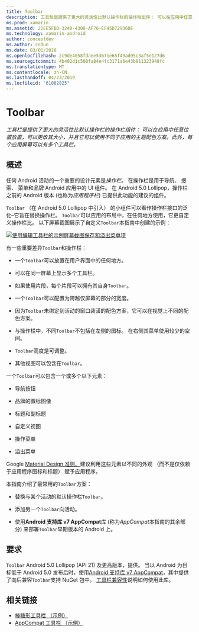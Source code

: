 ```yaml
---
title: Toolbar
description: 工具栏是提供了更大的灵活性比默认操作栏的操作栏组件： 可以在应用中任意位置放置，可以更改其大小，并且它可以使用不同于应用的主题配色方案。 此外，每个应用屏幕可以有多个工具栏。
ms.prod: xamarin
ms.assetid: 22EE5FBD-3240-4308-AF76-EF45D72936DE
ms.technology: xamarin-android
author: conceptdev
ms.author: crdun
ms.date: 03/01/2018
ms.openlocfilehash: 2c9de4058fdaee53671e65f49ad95c3af5e127d6
ms.sourcegitcommit: 4b402d1c508fa84e4fc3171a6e43b811323948fc
ms.translationtype: MT
ms.contentlocale: zh-CN
ms.lasthandoff: 04/23/2019
ms.locfileid: "61082825"
---
```

# <a name="toolbar"></a>Toolbar

_工具栏是提供了更大的灵活性比默认操作栏的操作栏组件： 可以在应用中任意位置放置，可以更改其大小，并且它可以使用不同于应用的主题配色方案。此外，每个应用屏幕可以有多个工具栏。_

 
## <a name="overview"></a>概述

任何 Android 活动的一个重要的设计元素是*操作栏*。 在操作栏是用于导航、 搜索、 菜单和品牌 Android 应用中的 UI 组件。 在 Android 5.0 Lollipop，操作栏之前的 Android 版本 (也称为*应用程序栏*) 已提供此功能的建议的组件。 

`Toolbar` （在 Android 5.0 Lollipop 中引入） 的小组件可以看作操作栏接口的泛化&ndash;它旨在替换操作栏。 `Toolbar`可以应用的布局中，在任何地方使用，它更自定义操作栏比。 以下屏幕截图展示了自定义`Toolbar`本指南中创建的示例： 

[![使用编辑工具栏的示例屏幕截图保存和溢出菜单项](images/01-toolbar-sml.png)](images/01-toolbar.png#lightbox)

有一些重要差异`Toolbar`和操作栏： 

-   一个`Toolbar`可以放置在用户界面中的任何地方。

-   可以在同一屏幕上显示多个工具栏。

-   如果使用片段，每个片段可以拥有其自身`Toolbar`。 

-   一个`Toolbar`可以配置为跨越仅屏幕的部分的宽度。 

-   因为`Toolbar`未绑定到活动的窗口装潢的配色方案，它可以在视觉上不同的配色方案。 

-   与操作栏中，不同`Toolbar`不包括在左侧的图标。 在右侧其菜单使用较少的空间。 

-   `Toolbar`高度是可调整。 

-   其他视图可以包含在`Toolbar`。 

一个`Toolbar`可以包含一个或多个以下元素： 

-   导航按钮

-   品牌的徽标图像

-   标题和副标题

-   自定义视图

-   操作菜单

-   溢出菜单

Google [Material Design 准则、](https://material.google.com/)建议利用这些元素以不同的外观 （而不是仅依赖于应用程序图标和标题） 赋予应用程序。 

本指南介绍了最常用的`Toolbar`方案：

-   替换与某个活动的默认操作栏`Toolbar`。 

-   添加另一个`Toolbar`向活动。

-   使用**Android 支持库 v7 AppCompat**库 (称为*AppCompat*本指南的其余部分) 来部署`Toolbar`早期版本的 Android 上。 

 
 
## <a name="requirements"></a>要求

`Toolbar` Android 5.0 Lollipop (API 21) 及更高版本，提供。 当以 Android 为目标低于 Android 5.0 发布后时，使用[Android 支持库 v7 AppCompat](https://www.nuget.org/packages/Xamarin.Android.Support.v7.AppCompat/)，其中提供了向后兼容`Toolbar`支持 NuGet 包中。 
[工具栏兼容性](~/android/user-interface/controls/tool-bar/toolbar-compatibility.md)说明如何使用此库。 




## <a name="related-links"></a>相关链接

- [棒糖形工具栏 （示例）](https://developer.xamarin.com/samples/monodroid/android5.0/Toolbar/)
- [AppCompat 工具栏 （示例）](https://developer.xamarin.com/samples/monodroid/Supportv7/AppCompat/Toolbar/)
